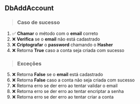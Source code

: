 ## DbAddAccount

> ### Caso de sucesso

1. ✅ **Chamar** o método com o **email** correto
2. ❌ **Verifica** se o **email** não está cadastrado
3. ❌ **Criptografar** o **password** chamando o **Hasher**
4. ❌ Retorna **True** caso a conta seja criada com sucesso

> ### Exceções

5. ❌ Retorna **False** se o **email** está cadastrado
6. ❌ Retorna **False** caso a conta não seja criada com sucesso
7. ❌ Retorna erro se der erro ao tentar validar o email
8. ❌ Retorna erro se der erro ao tentar encriptar a senha
9. ❌ Retorna erro se der erro ao tentar criar a conta